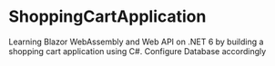 # ShoppingCartApplication
Learning Blazor WebAssembly and Web API on .NET 6 by building a shopping cart application using C#. 
Configure Database accordingly
